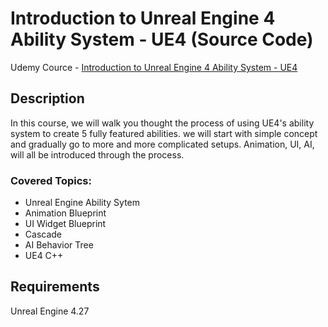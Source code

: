 # Introduction to Unreal Engine 4 Ability System - UE4 (Source Code)

Udemy Cource - [Introduction to Unreal Engine 4 Ability System - UE4]([https://](https://www.udemy.com/course/introduction-to-unreal-engine-4-ability-system/))

## Description

In this course, we will walk you thought the process of using UE4's ability system to create 5 fully featured abilities. we will start with simple concept and gradually go to more and more complicated setups. Animation, UI, AI, will all be introduced through the process.

### Covered Topics:

- Unreal Engine Ability Sytem
- Animation Blueprint
- UI Widget Blueprint
- Cascade
- AI Behavior Tree
- UE4 C++

## Requirements

Unreal Engine 4.27
